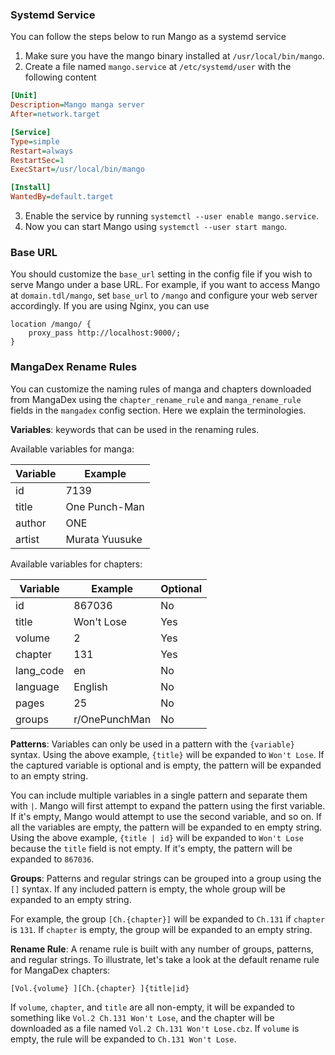 ### Systemd Service

You can follow the steps below to run Mango as a systemd service

1. Make sure you have the mango binary installed at `/usr/local/bin/mango`.
2. Create a file named `mango.service` at `/etc/systemd/user` with the following content

```ini
[Unit]
Description=Mango manga server
After=network.target

[Service]
Type=simple
Restart=always
RestartSec=1
ExecStart=/usr/local/bin/mango

[Install]
WantedBy=default.target
```

3. Enable the service by running `systemctl --user enable mango.service`.
4. Now you can start Mango using `systemctl --user start mango`.

### Base URL

You should customize the `base_url` setting in the config file if you wish to serve Mango under a base URL. For example, if you want to access Mango at `domain.tdl/mango`, set `base_url` to `/mango` and configure your web server accordingly. If you are using Nginx, you can use

```nginx
location /mango/ {
    proxy_pass http://localhost:9000/;
}
```

### MangaDex Rename Rules

You can customize the naming rules of manga and chapters downloaded from MangaDex using the `chapter_rename_rule` and `manga_rename_rule` fields in the `mangadex` config section. Here we explain the terminologies.

**Variables**: keywords that can be used in the renaming rules.

Available variables for manga:

| Variable | Example |
| --- | --- |
| id | 7139 |
| title | One Punch-Man |
| author | ONE |
| artist | Murata Yuusuke |

Available variables for chapters:

| Variable | Example | Optional |
| --- | --- | --- |
| id | 867036 | No |
| title | Won't Lose | Yes |
| volume | 2 | Yes |
| chapter | 131 | Yes |
| lang_code | en | No |
| language | English | No |
| pages | 25 | No |
| groups | r/OnePunchMan | No |

**Patterns**: Variables can only be used in a pattern with the `{variable}` syntax. Using the above example, `{title}` will be expanded to `Won't Lose`. If the captured variable is optional and is empty, the pattern will be expanded to an empty string.

You can include multiple variables in a single pattern and separate them with `|`. Mango will first attempt to expand the pattern using the first variable. If it's empty, Mango would attempt to use the second variable, and so on. If all the variables are empty, the pattern will be expanded to en empty string. Using the above example, `{title | id}` will be expanded to `Won't Lose` because the `title` field is not empty. If it's empty, the pattern will be expanded to `867036`.

**Groups**: Patterns and regular strings can be grouped into a group using the `[]` syntax. If any included pattern is empty, the whole group will be expanded to an empty string.

For example, the group `[Ch.{chapter}]` will be expanded to `Ch.131` if `chapter` is `131`. If `chapter` is empty, the group will be expanded to an empty string.

**Rename Rule**: A rename rule is built with any number of groups, patterns, and regular strings. To illustrate, let's take a look at the default rename rule for MangaDex chapters:

```
[Vol.{volume} ][Ch.{chapter} ]{title|id}
```

If `volume`, `chapter`, and `title` are all non-empty, it will be expanded to something like `Vol.2 Ch.131 Won't Lose`, and the chapter will be downloaded as a file named `Vol.2 Ch.131 Won't Lose.cbz`. If `volume` is empty, the rule will be expanded to `Ch.131 Won't Lose`.